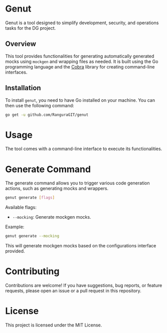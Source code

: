 # Genut

Genut is a tool designed to simplify development, security, and operations tasks for the DG project.

## Overview

This tool provides functionalities for generating automatically generated mocks using `mockgen` and wrapping files as needed. It is built using the Go programming language and the [Cobra](https://github.com/spf13/cobra) library for creating command-line interfaces.

## Installation

To install `genut`, you need to have Go installed on your machine. You can then use the following command:

```bash
go get -u github.com/RanguraGIT/genut
```

# Usage

The tool comes with a command-line interface to execute its functionalities.

# Generate Command

The generate command allows you to trigger various code generation actions, such as generating mocks and wrappers.

```bash
genut generate [flags]
```

Available flags:

- `--mocking`: Generate mockgen mocks.

Example:

```bash
genut generate --mocking
```
This will generate mockgen mocks based on the configurations interface provided.

# Contributing
Contributions are welcome! If you have suggestions, bug reports, or feature requests, please open an issue or a pull request in this repository.

# License
This project is licensed under the MIT License.
